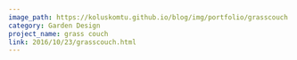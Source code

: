 ```yaml
---
image_path: https://koluskomtu.github.io/blog/img/portfolio/grasscouch.jpg
category: Garden Design
project_name: grass couch
link: 2016/10/23/grasscouch.html
---
```

